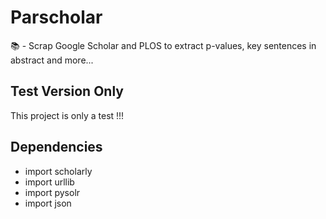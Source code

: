 # Parscholar

📚 - Scrap Google Scholar and PLOS to extract p-values, key sentences in abstract and more...

## Test Version Only

This project is only a test !!!

## Dependencies
- import scholarly
- import urllib
- import pysolr
- import json
